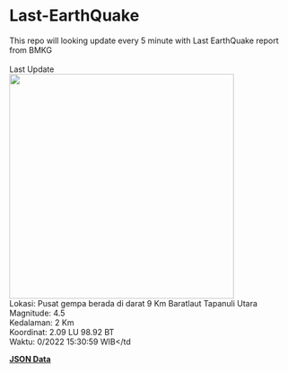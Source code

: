 # Last-EarthQuake
This repo will looking update every 5 minute with Last EarthQuake report from BMKG
<br>
<br>
Last Update
<br>
<img src="https://ews.bmkg.go.id/TEWS/data/20221006153059.mmi.jpg" width="400"/>
<br>
Lokasi: Pusat gempa berada di darat 9 Km Baratlaut Tapanuli Utara <br>
Magnitude: 4.5 <br>
Kedalaman: 2 Km <br>
Koordinat: 2.09 LU 98.92 BT <br>
Waktu: 0/2022 15:30:59 WIB</td <br>

<a href="./data/data.json">**JSON Data**</a>
